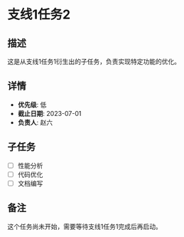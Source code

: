 # 支线1任务2

## 描述
这是从支线1任务1衍生出的子任务，负责实现特定功能的优化。

## 详情
- **优先级**: 低
- **截止日期**: 2023-07-01
- **负责人**: 赵六

## 子任务
- [ ] 性能分析
- [ ] 代码优化
- [ ] 文档编写

## 备注
这个任务尚未开始，需要等待支线1任务1完成后再启动。 